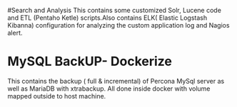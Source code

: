 #Search and Analysis
This contains some customized Solr, Lucene code  and ETL (Pentaho Ketle) scripts.Also contains ELK( Elastic Logstash Kibanna) configuration for analyzing the custom application log and Nagios alert.

# MySQL BackUP- Dockerize
This contains the backup ( full & incremental) of Percona MySql server as well as MariaDB with xtrabackup.
All done inside docker with volume mapped outside to host machine.
